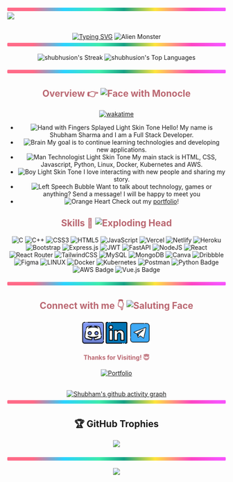 <img src="linebackground.png" width="100%" height="8px"/>
<img src="https://user-images.githubusercontent.com/52347812/137624699-ce6bb7ee-eb84-46f1-ac69-c4b78b22db90.png" style="display: block; margin: 0 auto;">
<img src="static/assets/img/linebackground.png" width="100%" height="8px"/>
<div align="center" >

[![Typing SVG](https://readme-typing-svg.herokuapp.com?font=OI&pause=1000&color=C16A75&center=true&vCenter=true&random=false&width=435&lines=Hello%2C+nice+to+meet+you;My+name+is+Shubham+Sharma;I+am+a+Full+Stack+developer;Feel+free+to+get+in+touch+for+anything)](https://git.io/typing-svg)
<img src="https://raw.githubusercontent.com/Tarikul-Islam-Anik/Animated-Fluent-Emojis/master/Emojis/Smilies/Alien%20Monster.png" alt="Alien Monster" width="40" height="40" />
<img src="linebackground.png" width="100%" height="8px"/>

![shubhusion's Streak](https://github-readme-streak-stats.herokuapp.com/?user=shubhusion&theme=prussian&hide_border=false)
![shubhusion's Top Languages](https://github-readme-stats.vercel.app/api/top-langs/?username=shubhusion&theme=prussian&show_icons=true&hide_border=false&layout=compact)

<img src="linebackground.png" width="100%" height="8px"/>

<h2  style="color: #ba6771;">Overview 👉 <img src="https://raw.githubusercontent.com/Tarikul-Islam-Anik/Animated-Fluent-Emojis/master/Emojis/Smilies/Face%20with%20Monocle.png" alt="Face with Monocle" width="40" height="40" /> </h2>

<div align="center" >

[![wakatime](https://wakatime.com/badge/user/a85b93ee-5271-4afb-8125-b114e3938bb0.svg)](https://wakatime.com/@a85b93ee-5271-4afb-8125-b114e3938bb0)
</div>

- <img src="https://raw.githubusercontent.com/Tarikul-Islam-Anik/Animated-Fluent-Emojis/master/Emojis/Hand%20gestures/Hand%20with%20Fingers%20Splayed%20Light%20Skin%20Tone.png" alt="Hand with Fingers Splayed Light Skin Tone" width="25" height="25" /> Hello! My name is Shubham Sharma and I am a Full Stack Developer. <br />
- <img src="https://raw.githubusercontent.com/Tarikul-Islam-Anik/Animated-Fluent-Emojis/master/Emojis/Hand%20gestures/Brain.png" alt="Brain" width="25" height="25" /> My goal is to continue learning technologies and developing new applications.<br />
- <img src="https://raw.githubusercontent.com/Tarikul-Islam-Anik/Animated-Fluent-Emojis/master/Emojis/People%20with%20professions/Man%20Technologist%20Light%20Skin%20Tone.png" alt="Man Technologist Light Skin Tone" width="25" height="25" /> My main stack is HTML, CSS, Javascript, Python, Linux, Docker, Kubernetes and AWS.<br />
- <img src="https://raw.githubusercontent.com/Tarikul-Islam-Anik/Animated-Fluent-Emojis/master/Emojis/People%20with%20professions/Boy%20Light%20Skin%20Tone.png" alt="Boy Light Skin Tone" width="25" height="25" /> I love interacting with new people and sharing my story.<br />
- <img src="https://raw.githubusercontent.com/Tarikul-Islam-Anik/Animated-Fluent-Emojis/master/Emojis/Smilies/Left%20Speech%20Bubble.png" alt="Left Speech Bubble" width="25" height="25" /> Want to talk about technology, games or anything? Send a message! I will be happy to meet you
- <img src="https://raw.githubusercontent.com/Tarikul-Islam-Anik/Animated-Fluent-Emojis/master/Emojis/Smilies/Orange%20Heart.png" alt="Orange Heart" width="25" height="25" /> Check out my [portfolio](https://websitemechanix.com//)!


<h2 style="color: #ba6771;">Skills 🚀 <img
src="https://raw.githubusercontent.com/Tarikul-Islam-Anik/Animated-Fluent-Emojis/master/Emojis/Smilies/Exploding%20Head.png"
alt="Exploding Head" width="40" height="40" />   </h2>

![C](https://img.shields.io/badge/c-%2300599C.svg?style=for-the-badge&logo=c&logoColor=white) ![C++](https://img.shields.io/badge/c++-%2300599C.svg?style=for-the-badge&logo=c%2B%2B&logoColor=white) ![CSS3](https://img.shields.io/badge/css3-%231572B6.svg?style=for-the-badge&logo=css3&logoColor=white) ![HTML5](https://img.shields.io/badge/html5-%23E34F26.svg?style=for-the-badge&logo=html5&logoColor=white) ![JavaScript](https://img.shields.io/badge/javascript-%23323330.svg?style=for-the-badge&logo=javascript&logoColor=%23F7DF1E) ![Vercel](https://img.shields.io/badge/vercel-%23000000.svg?style=for-the-badge&logo=vercel&logoColor=white) ![Netlify](https://img.shields.io/badge/netlify-%23000000.svg?style=for-the-badge&logo=netlify&logoColor=#00C7B7) ![Heroku](https://img.shields.io/badge/heroku-%23430098.svg?style=for-the-badge&logo=heroku&logoColor=white) ![Bootstrap](https://img.shields.io/badge/bootstrap-%23563D7C.svg?style=for-the-badge&logo=bootstrap&logoColor=white) ![Express.js](https://img.shields.io/badge/express.js-%23404d59.svg?style=for-the-badge&logo=express&logoColor=%2361DAFB) ![JWT](https://img.shields.io/badge/JWT-black?style=for-the-badge&logo=JSON%20web%20tokens) ![FastAPI](https://img.shields.io/badge/FastAPI-005571?style=for-the-badge&logo=fastapi) ![NodeJS](https://img.shields.io/badge/node.js-6DA55F?style=for-the-badge&logo=node.js&logoColor=white) ![React](https://img.shields.io/badge/react-%2320232a.svg?style=for-the-badge&logo=react&logoColor=%2361DAFB) ![React Router](https://img.shields.io/badge/React_Router-CA4245?style=for-the-badge&logo=react-router&logoColor=white) ![TailwindCSS](https://img.shields.io/badge/tailwindcss-%2338B2AC.svg?style=for-the-badge&logo=tailwind-css&logoColor=white) ![MySQL](https://img.shields.io/badge/mysql-%2300f.svg?style=for-the-badge&logo=mysql&logoColor=white) ![MongoDB](https://img.shields.io/badge/MongoDB-%234ea94b.svg?style=for-the-badge&logo=mongodb&logoColor=white) ![Canva](https://img.shields.io/badge/Canva-%2300C4CC.svg?style=for-the-badge&logo=Canva&logoColor=white) ![Dribbble](https://img.shields.io/badge/Dribbble-EA4C89?style=for-the-badge&logo=dribbble&logoColor=white) 	![Figma](https://img.shields.io/badge/figma-%23F24E1E.svg?style=for-the-badge&logo=figma&logoColor=white) ![LINUX](https://img.shields.io/badge/Linux-FCC624?style=for-the-badge&logo=linux&logoColor=black) ![Docker](https://img.shields.io/badge/docker-%230db7ed.svg?style=for-the-badge&logo=docker&logoColor=white) ![Kubernetes](https://img.shields.io/badge/kubernetes-%23326ce5.svg?style=for-the-badge&logo=kubernetes&logoColor=white) ![Postman](https://img.shields.io/badge/Postman-FF6C37?style=for-the-badge&logo=postman&logoColor=white) <!-- Python Badge -->
<img src="https://img.shields.io/badge/python-%233776AB.svg?style=for-the-badge&logo=python&logoColor=white" alt="Python Badge"/> <img src="https://img.shields.io/badge/AWS-%23232F3E.svg?style=for-the-badge&logo=amazon-aws&logoColor=white" alt="AWS Badge"/> <img src="https://img.shields.io/badge/vue.js-%234FC08D.svg?style=for-the-badge&logo=vue-dot-js&logoColor=white" alt="Vue.js Badge"/>

<img src="linebackground.png" width="100%" height="8px"/> 
<h2 style="color: #ba6771;">Connect with me 👇 <img src="https://raw.githubusercontent.com/Tarikul-Islam-Anik/Animated-Fluent-Emojis/master/Emojis/Smilies/Saluting%20Face.png" alt="Saluting Face" width="40" height="40" /></h2>

<p align="center">
  <a href="https://discordapp.com/users/shubhusion"><img src="discord.png" alt="Discord" width="50" height="50"/></a>
  <a href="https://www.linkedin.com/in/shubhusion/"><img src="linkedin.png" alt="Linkedin" width="50" height="50"/></a>
  <a href="https://t.me/shubhusion"><img src="telegram.png" alt="Telegram" width="50" height="50"/></a>
</p>


<h4 align="center" style="color: #ba6771;">Thanks for Visiting! 😇</h4>

<div align="center">
  <a  href="https://websitemechanix.com/" target="_blank"><img src="https://img.shields.io/badge/Portfolio-red?style=for-the-badge" target="_blank" alt="Portfolio"></a>
</div>

<br>


[![Shubham's github activity graph](https://github-readme-activity-graph.vercel.app/graph?username=shubhusion&theme=material-palenight&radius=16	)](https://github.com/shubhusion/github-readme-activity-graph)
<img src="linebackground.png" width="100%" height="8px"/>

## 🏆 GitHub Trophies
![](https://github-profile-trophy.vercel.app/?username=shubhusion&theme=radical&no-frame=true&no-bg=false&margin-w=4)


<img src="linebackground.png" width="100%" height="8px"/>

[![](https://visitcount.itsvg.in/api?id=shubhusion&icon=0&color=0)](https://visitcount.itsvg.in)
